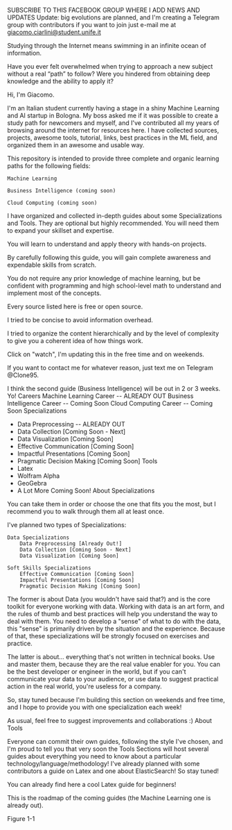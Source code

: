 SUBSCRIBE TO THIS FACEBOOK GROUP WHERE I ADD NEWS AND UPDATES
Update: big evolutions are planned, and I'm creating a Telegram group with contributors if you want to join just e-mail me at giacomo.ciarlini@student.unife.it

Studying through the Internet means swimming in an infinite ocean of information.

Have you ever felt overwhelmed when trying to approach a new subject without a real “path” to follow? Were you hindered from obtaining deep knowledge and the ability to apply it?

Hi, I'm Giacomo.

I'm an Italian student currently having a stage in a shiny Machine Learning and AI startup in Bologna. My boss asked me if it was possible to create a study path for newcomers and myself, and I've contributed all my years of browsing around the internet for resources here. I have collected sources, projects, awesome tools, tutorial, links, best practices in the ML field, and organized them in an awesome and usable way.

This repository is intended to provide three complete and organic learning paths for the following fields:

    Machine Learning

    Business Intelligence (coming soon)

    Cloud Computing (coming soon)

I have organized and collected in-depth guides about some Specializations and Tools. They are optional but highly recommended. You will need them to expand your skillset and expertise.

You will learn to understand and apply theory with hands-on projects.

By carefully following this guide, you will gain complete awareness and expendable skills from scratch.

You do not require any prior knowledge of machine learning, but be confident with programming and high school-level math to understand and implement most of the concepts.

Every source listed here is free or open source.

I tried to be concise to avoid information overhead.

I tried to organize the content hierarchically and by the level of complexity to give you a coherent idea of how things work.

Click on "watch", I'm updating this in the free time and on weekends.

If you want to contact me for whatever reason, just text me on Telegram @Clone95.

I think the second guide (Business Intelligence) will be out in 2 or 3 weeks. Yo!
Careers
Machine Learning Career -- ALREADY OUT
Business Intelligence Career -- Coming Soon
Cloud Computing Career -- Coming Soon
Specializations
- Data Preprocessing -- ALREADY OUT
- Data Collection [Coming Soon - Next]
- Data Visualization [Coming Soon]
- Effective Communication [Coming Soon]
- Impactful Presentations [Coming Soon]
- Pragmatic Decision Making [Coming Soon]
Tools
- Latex
- Wolfram Alpha
- GeoGebra
- A Lot More Coming Soon!
About Specializations

You can take them in order or choose the one that fits you the most, but I recommend you to walk through them all at least once.

I've planned two types of Specializations:

    Data Specializations
        Data Preprocessing [Already Out!]
        Data Collection [Coming Soon - Next]
        Data Visualization [Coming Soon]

    Soft Skills Specializations
        Effective Communication [Coming Soon]
        Impactful Presentations [Coming Soon]
        Pragmatic Decision Making [Coming Soon]

The former is about Data (you wouldn't have said that?) and is the core toolkit for everyone working with data. Working with data is an art form, and the rules of thumb and best practices will help you understand the way to deal with them. You need to develop a "sense" of what to do with the data, this "sense" is primarily driven by the situation and the experience. Because of that, these specializations will be strongly focused on exercises and practice.

The latter is about... everything that's not written in technical books. Use and master them, because they are the real value enabler for you. You can be the best developer or engineer in the world, but if you can't communicate your data to your audience, or use data to suggest practical action in the real world, you're useless for a company.

So, stay tuned because I'm building this section on weekends and free time, and I hope to provide you with one specialization each week!

As usual, feel free to suggest improvements and collaborations :)
About Tools

Everyone can commit their own guides, following the style I've chosen, and I'm proud to tell you that very soon the Tools Sections will host several guides about everything you need to know about a particular technology/language/methodology! I've already planned with some contributors a guide on Latex and one about ElasticSearch! So stay tuned!

You can already find here a cool Latex guide for beginners!

This is the roadmap of the coming guides (the Machine Learning one is already out).

Figure 1-1
